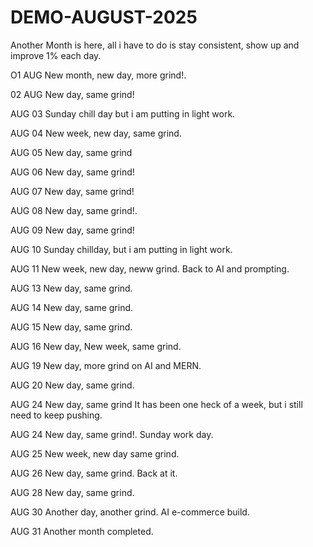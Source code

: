 # DEMO-AUGUST-2025
Another Month is here, all i have to do is stay consistent, show up and improve 1% each day.

O1 AUG
New month, new day, more grind!.

02 AUG
New day, same grind!

AUG 03
Sunday chill day but i am putting in light work.

AUG 04
New week, new day, same grind.

AUG 05
New day, same grind

AUG 06
New day, same grind!

AUG 07
New day, same grind!

AUG 08
New day, same grind!.

AUG 09
New day, same grind!

AUG 10
Sunday chillday, but i am putting in light work.

AUG 11
New week, new day, neww grind.
Back to AI and prompting.

AUG 13
New day, same grind.

AUG 14
New day, same grind.

AUG 15
New day, same grind.

AUG 16
New day, New week, same grind.

AUG 19
New day, more grind on AI and MERN.

AUG 20
New day, same grind.

AUG 24
New day, same grind
It has been one heck of a week, but i still need to keep pushing.

AUG 24
New day, same grind!.
Sunday work day.

AUG 25
New week, new day same grind.

AUG 26
New day, same grind.
Back at it.

AUG 28
New day, same grind.

AUG 30
Another day, another grind.
AI e-commerce build.

AUG 31
Another month completed.
